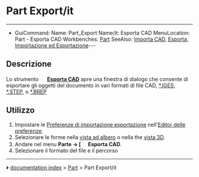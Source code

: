 # Part Export/it
---
- GuiCommand:
   Name: Part_Export
   Name/it: Esporta CAD
   MenuLocation: Part - Esporta CAD
   Workbenches: [Part](Part_Workbench/it.md)
   SeeAlso: [Importa CAD](Part_Import/it.md), [Esporta](Std_Export/it.md), [Importazione ed Esportazione](Import_Export/it.md)---

## Descrizione

Lo strumento **<img src="images/Part_Export.svg" width=16px> [Esporta CAD](Part_Export/it.md)** apre una finestra di dialogo che consente di esportare gli oggetti del documento in vari formati di file CAD, [\*.IGES](http://en.wikipedia.org/wiki/IGES), [\*.STEP](http://en.wikipedia.org/wiki/Step_file), o [\*.BREP](http://en.wikipedia.org/wiki/BREP)

## Utilizzo

1.  Impostare le [Preferenze di importazione esportazione](Import_Export_Preferences/it.md) nell\'[Editor delle preferenze](Preferences_Editor/it.md).
2.  Selezionare le forme nella [vista ad albero](tree_view/it.md) o nella the [vista 3D](3D_view/it.md).
3.  Andare nel menu **Parte →  [<img src=images/Part_Export.svg style="width:16px"> Esporta CAD**.
4.  Selezionare il formato del file e il percorso



---
⏵ [documentation index](../README.md) > [Part](Part_Workbench.md) > Part Export/it
